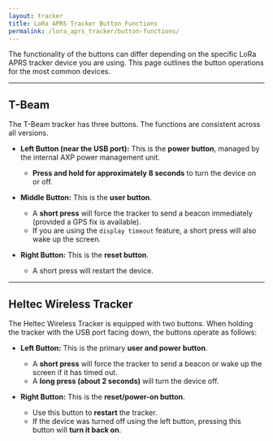 ```yaml
---
layout: tracker
title: LoRa APRS Tracker Button Functions
permalink: /lora_aprs_tracker/button-functions/
---
```


The functionality of the buttons can differ depending on the specific LoRa APRS tracker device you are using. This page outlines the button operations for the most common devices.

---

## T-Beam

The T-Beam tracker has three buttons. The functions are consistent across all versions.

-   **Left Button (near the USB port):** This is the **power button**, managed by the internal AXP power management unit.

    -   **Press and hold for approximately 8 seconds** to turn the device on or off.

-   **Middle Button:** This is the **user button**.

    -   A **short press** will force the tracker to send a beacon immediately (provided a GPS fix is available).
    -   If you are using the `display timeout` feature, a short press will also wake up the screen.

-   **Right Button:** This is the **reset button**.
    -   A short press will restart the device.

---

## Heltec Wireless Tracker

The Heltec Wireless Tracker is equipped with two buttons. When holding the tracker with the USB port facing down, the buttons operate as follows:

-   **Left Button:** This is the primary **user and power button**.

    -   A **short press** will force the tracker to send a beacon or wake up the screen if it has timed out.
    -   A **long press (about 2 seconds)** will turn the device off.

-   **Right Button:** This is the **reset/power-on button**.
    -   Use this button to **restart** the tracker.
    -   If the device was turned off using the left button, pressing this button will **turn it back on**.
